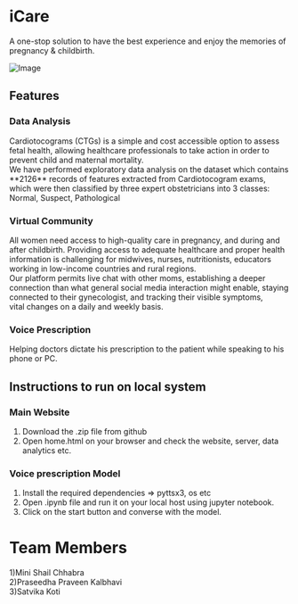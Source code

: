 # iCare

A one-stop solution to have the best experience and enjoy the memories of pregnancy & childbirth. 
 
 ![Image](https://github.com/minichhabra/hack_coders_hackmakers/blob/main/Capture.PNG)
 
<h2>Features</h2>

<h3>Data Analysis</h3>
Cardiotocograms (CTGs) is a simple and cost accessible option to assess fetal health, allowing healthcare professionals to take action in order to prevent child and maternal mortality. 
<br>We have performed exploratory data analysis on the dataset which contains  **2126** records of features extracted from Cardiotocogram exams, which were then classified by three expert obstetricians into 3 classes:
      Normal, Suspect,  Pathological
      
<h3>Virtual Community</h3>

All women need access to high-quality care in pregnancy, and during and after childbirth. Providing access to adequate healthcare and proper health information is challenging for midwives, nurses, nutritionists, educators working in low-income countries and rural regions.
<br>  Our platform permits live chat with other moms,  establishing a deeper connection than what general social media interaction might enable, staying connected to their gynecologist, and tracking their visible symptoms, <br>vital changes on a daily and weekly basis.
    
<h3>Voice Prescription</h3>

Helping doctors dictate his prescription to the patient while speaking to his phone or PC.


## Instructions to run on local system
### Main Website
1) Download the .zip file from github
2) Open home.html on your browser and check the website, server, data analytics etc.

### Voice prescription Model
1) Install the required dependencies => pyttsx3, os etc
2) Open .ipynb file and run it on your local host using jupyter notebook.
3) Click on the start button and converse with the model.

# Team Members
1)Mini Shail Chhabra<br>
2)Praseedha Praveen Kalbhavi<br>
3)Satvika Koti
